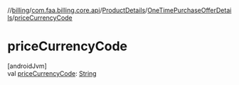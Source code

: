 //[billing](../../../../index.md)/[com.faa.billing.core.api](../../index.md)/[ProductDetails](../index.md)/[OneTimePurchaseOfferDetails](index.md)/[priceCurrencyCode](price-currency-code.md)

# priceCurrencyCode

[androidJvm]\
val [priceCurrencyCode](price-currency-code.md): [String](https://kotlinlang.org/api/latest/jvm/stdlib/kotlin/-string/index.html)
